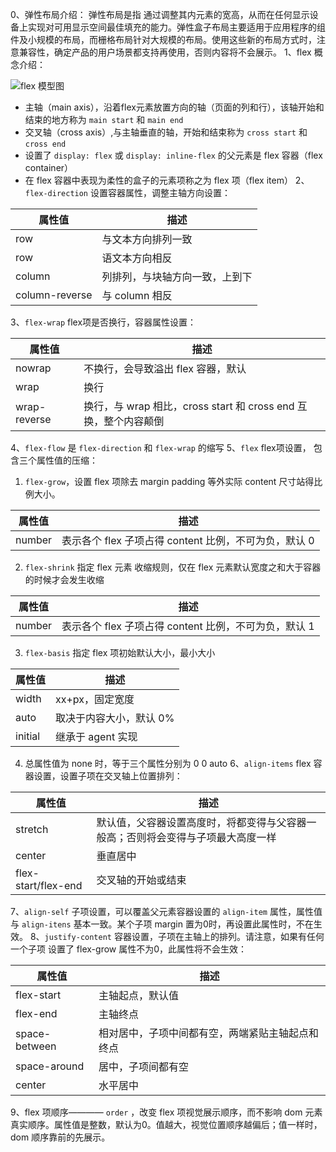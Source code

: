 0、弹性布局介绍：
  弹性布局是指 通过调整其内元素的宽高，从而在任何显示设备上实现对可用显示空间最佳填充的能力。弹性盒子布局主要适用于应用程序的组件及小规模的布局，而栅格布局针对大规模的布局。使用这些新的布局方式时，注意兼容性，确定产品的用户场景都支持再使用，否则内容将不会展示。
1、flex 概念介绍：

 ![flex 模型图](https://s20.postimg.cc/k9kx1iqfx/flex_1.png)
 
 * 主轴（main axis），沿着flex元素放置方向的轴（页面的列和行），该轴开始和结束的地方称为 `main start` 和 `main end`
 * 交叉轴（cross axis）,与主轴垂直的轴，开始和结束称为 `cross start` 和 `cross end`
 * 设置了 `display: flex` 或 `display: inline-flex` 的父元素是 flex 容器（flex container）
 * 在 flex 容器中表现为柔性的盒子的元素项称之为 flex 项（flex item）
2、`flex-direction` 设置容器属性，调整主轴方向设置：

 | 属性值 | 描述 |
 | -- | -- |
 | row | 与文本方向排列一致 |
 | row | 语文本方向相反 |
 | column | 列排列，与块轴方向一致，上到下 |
 | column-reverse | 与 column 相反 |
 
3、`flex-wrap` flex项是否换行，容器属性设置：

 | 属性值 | 描述 |
 | -- | -- |
 | nowrap | 不换行，会导致溢出 flex 容器，默认 |
 | wrap | 换行 |
 | wrap-reverse | 换行，与 wrap 相比，cross start 和 cross end 互换，整个内容颠倒 |
 
4、`flex-flow` 是 `flex-direction` 和 `flex-wrap` 的缩写
5、`flex` flex项设置， 包含三个属性值的压缩：
 1. `flex-grow`，设置 flex 项除去 margin padding 等外实际 content 尺寸站得比例大小。
 
 | 属性值 | 描述 |
 | -- | -- |
 | number | 表示各个 flex 子项占得 content 比例，不可为负，默认 0 |

 2. `flex-shrink` 指定 flex 元素 收缩规则，仅在 flex 元素默认宽度之和大于容器的时候才会发生收缩 

 | 属性值 | 描述 |
 | -- | -- |
 | number | 表示各个 flex 子项占得 content 比例，不可为负，默认 1 |

 3. `flex-basis` 指定 flex 项初始默认大小，最小大小

 | 属性值 | 描述 |
 | -- | -- |
 | width | xx+px，固定宽度 |
 | auto | 取决于内容大小，默认 0% |
 | initial | 继承于 agent 实现 |

 4. 总属性值为 none 时，等于三个属性分别为 0 0 auto
6、`align-items` flex 容器设置，设置子项在交叉轴上位置排列：

 | 属性值 | 描述 |
 | -- | -- |
 | stretch | 默认值，父容器设置高度时，将都变得与父容器一般高；否则将会变得与子项最大高度一样 |
 | center | 垂直居中 |
 | flex-start/flex-end | 交叉轴的开始或结束 |

7、`align-self` 子项设置，可以覆盖父元素容器设置的 `align-item` 属性，属性值与 `align-itens` 基本一致。某个子项 margin 置为0时，再设置此属性时，不在生效。
8、`justify-content` 容器设置，子项在主轴上的排列。请注意，如果有任何一个子项 设置了 flex-grow 属性不为0，此属性将不会生效：

 | 属性值 | 描述 |
 | -- | -- |
 | flex-start | 主轴起点，默认值 |
 | flex-end | 主轴终点 |
 | space-between | 相对居中，子项中间都有空，两端紧贴主轴起点和终点 |
 | space-around | 居中，子项间都有空 |
 | center | 水平居中 |

9、flex 项顺序———— `order` ，改变 flex 项视觉展示顺序，而不影响 dom 元素真实顺序。属性值是整数，默认为0。值越大，视觉位置顺序越偏后；值一样时，dom 顺序靠前的先展示。
